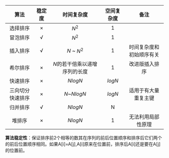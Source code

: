 
| __算法__ | __稳定度__ | __时间复杂度__ | __空间复杂度__ | __备注__ |
|:----:|:----:|:----:|:----:|:----:|
|选择排序|×|$N^{2}$|1||
|冒泡排序|√|$N^{2}$|1||
|插入排序|√|$N$ ~ $N^{2}$|1|时间复杂度和初始顺序有关|
|希尔排序|×|$N$的若干倍乘以递增序列的长度 |1|改进版插入排序|
|快速排序|×|$NlogN$ |$logN$||
|三向切分快速排序|×|$N$~$NlogN$ |$logN$|适用于有大量重复主键|
|归并排序|√|$NlogN$ |N||
|堆排序|×|$NlogN$ |1|无法利用局部性原理|

__算法稳定性__：保证排序前2个相等的数其在序列的前后位置顺序和排序后它们两个的前后位置顺序相同。如果A[i]=A[j],A[i]原来在位置前，排序后A[i]还是要在A[j]的位置前。
